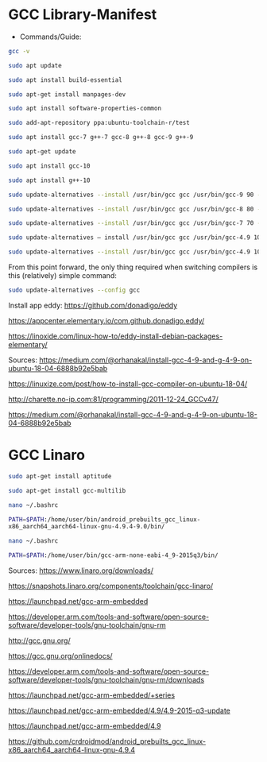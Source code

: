 ﻿# GCC Library-Manifest
* Commands/Guide:

```bash
gcc -v
```
```bash
sudo apt update
```
```bash
sudo apt install build-essential
```
```bash
sudo apt-get install manpages-dev
```
```bash
sudo apt install software-properties-common
```
```bash
sudo add-apt-repository ppa:ubuntu-toolchain-r/test
```
```bash
sudo apt install gcc-7 g++-7 gcc-8 g++-8 gcc-9 g++-9
```
```bash
sudo apt-get update
```
```bash
sudo apt install gcc-10
```
```bash
sudo apt install g++-10
```
```bash
sudo update-alternatives --install /usr/bin/gcc gcc /usr/bin/gcc-9 90 --slave /usr/bin/g++ g++ /usr/bin/g++-9 --slave /usr/bin/gcov gcov /usr/bin/gcov-9
```
```bash
sudo update-alternatives --install /usr/bin/gcc gcc /usr/bin/gcc-8 80 --slave /usr/bin/g++ g++ /usr/bin/g++-8 --slave /usr/bin/gcov gcov /usr/bin/gcov-8
```
```bash
sudo update-alternatives --install /usr/bin/gcc gcc /usr/bin/gcc-7 70 --slave /usr/bin/g++ g++ /usr/bin/g++-7 --slave /usr/bin/gcov gcov /usr/bin/gcov-7
```
```bash
sudo update-alternatives — install /usr/bin/gcc gcc /usr/bin/gcc-4.9 100 --slave /usr/bin/g++ g++ /usr/bin/g++-4.9 --slave /usr/bin/gcov gcov /usr/bin/gcov-4.9
```
```bash
sudo update-alternatives --install /usr/bin/gcc gcc /usr/bin/gcc-4.9 100 --slave /usr/bin/g++ g++ /usr/bin/g++-4.9
```

From this point forward, the only thing required when switching compilers is this (relatively) simple command:
```bash
sudo update-alternatives --config gcc
```

Install app eddy: https://github.com/donadigo/eddy  

https://appcenter.elementary.io/com.github.donadigo.eddy/  

https://linoxide.com/linux-how-to/eddy-install-debian-packages-elementary/


Sources: https://medium.com/@orhanakal/install-gcc-4-9-and-g-4-9-on-ubuntu-18-04-6888b92e5bab

https://linuxize.com/post/how-to-install-gcc-compiler-on-ubuntu-18-04/

http://charette.no-ip.com:81/programming/2011-12-24_GCCv47/

https://medium.com/@orhanakal/install-gcc-4-9-and-g-4-9-on-ubuntu-18-04-6888b92e5bab

# GCC Linaro

```bash
sudo apt-get install aptitude
```
```bash
sudo apt-get install gcc-multilib
```
```bash
nano ~/.bashrc
```
```bash
PATH=$PATH:/home/user/bin/android_prebuilts_gcc_linux-
x86_aarch64_aarch64-linux-gnu-4.9.4-9.0/bin/
```

```bash
nano ~/.bashrc
```
```bash
PATH=$PATH:/home/user/bin/gcc-arm-none-eabi-4_9-2015q3/bin/
```

Sources:
https://www.linaro.org/downloads/

https://snapshots.linaro.org/components/toolchain/gcc-linaro/

https://launchpad.net/gcc-arm-embedded

https://developer.arm.com/tools-and-software/open-source-software/developer-tools/gnu-toolchain/gnu-rm

http://gcc.gnu.org/

https://gcc.gnu.org/onlinedocs/

https://developer.arm.com/tools-and-software/open-source-software/developer-tools/gnu-toolchain/gnu-rm/downloads

https://launchpad.net/gcc-arm-embedded/+series

https://launchpad.net/gcc-arm-embedded/4.9/4.9-2015-q3-update

https://launchpad.net/gcc-arm-embedded/4.9

https://github.com/crdroidmod/android_prebuilts_gcc_linux-x86_aarch64_aarch64-linux-gnu-4.9.4






